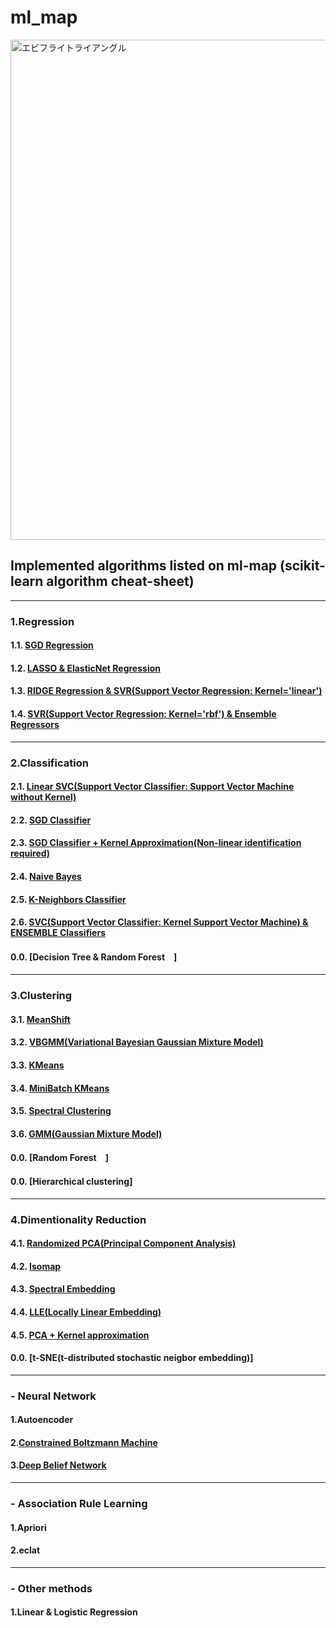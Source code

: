 # ml_map
<img width="800" src="https://user-images.githubusercontent.com/60038634/138719935-d4cf8094-9cc3-4afd-ace5-aa6a8b134af3.png" alt="エビフライトライアングル" title="サンプル">

## Implemented algorithms listed on ml-map (scikit-learn algorithm cheat-sheet) 
---
### 1.Regression 
  #### 1.1. [SGD Regression](https://github.com/HaruHonda/ml_map/blob/main/algorithms/1.1.%20SGD%20Regression) 
  #### 1.2. [LASSO & ElasticNet Regression](https://github.com/HaruHonda/ml_map/blob/main/algorithms/1.2.%20LASSO%20%26%20ElasticNet%20Regression)
  #### 1.3. [RIDGE Regression & SVR(Support Vector Regression: Kernel='linear')](https://github.com/HaruHonda/ml_map/tree/main/algorithms/1.2.%20LASSO%20%26%20ElasticNet%20Regression) 
  #### 1.4. [SVR(Support Vector Regression: Kernel='rbf') & Ensemble Regressors](https://github.com/HaruHonda/ml_map/tree/main/algorithms/1.4.%20SVR%20(Support%20Vector%20Regression)%20%26%20Ensemble%20Regressors)
---
### 2.Classification
  #### 2.1. [Linear SVC(Support Vector Classifier: Support Vector Machine without Kernel)](https://github.com/HaruHonda/ml_map/tree/main/algorithms/2.1.%20Linear%20SVC%20(Support%20Vector%20Classifier))
  #### 2.2. [SGD Classifier](https://github.com/HaruHonda/ml_map/tree/main/algorithms/2.2.%20SGD%20Classfier)
  #### 2.3. [SGD Classifier + Kernel Approximation(Non-linear identification required)](https://github.com/HaruHonda/ml_map/tree/main/algorithms/2.3.%20SGD%20Classifier%20%2B%20Kernel%20Approximation)
  #### 2.4. [Naive Bayes](https://github.com/HaruHonda/ml_map/tree/main/algorithms/2.4.%20Naive%20Bayes)
  #### 2.5. [K-Neighbors Classifier](https://github.com/HaruHonda/ml_map/tree/main/algorithms/2.5.%20K-Neighbors%20Classifier)
  #### 2.6. [SVC(Support Vector Classifier: Kernel Support Vector Machine) & ENSEMBLE Classifiers](https://github.com/HaruHonda/ml_map/tree/main/algorithms/2.6.%20SVC%20(Support%20Vector%20Classifier)%20%26%20ENSEMBLE%20Classifiers)
  #### 0.0. [Decision Tree & Random Forest　]
---
### 3.Clustering
  #### 3.1. [MeanShift](https://github.com/HaruHonda/ml_map/tree/main/algorithms/3.1.%20MeanShift)
  #### 3.2. [VBGMM(Variational Bayesian Gaussian Mixture Model)](https://github.com/HaruHonda/ml_map/tree/main/algorithms/3.2.%20VBGMM(Variational%20Bayesian%20Gaussian%20Mixture%20Model))
  #### 3.3. [KMeans](https://github.com/HaruHonda/ml_map/tree/main/algorithms/3.3.%20KMeans)
  #### 3.4. [MiniBatch KMeans](https://github.com/HaruHonda/ml_map/tree/main/algorithms/3.4.%20MiniBatch%20KMeans)
  #### 3.5. [Spectral Clustering](https://github.com/HaruHonda/ml_map/tree/main/algorithms/3.5.%20Spectral%20Clustering)
  #### 3.6. [GMM(Gaussian Mixture Model)](https://github.com/HaruHonda/ml_map/tree/main/algorithms/3.6.%20GMM(Gaussian%20Mixture%20Model))
  #### 0.0. [Random Forest　]
  #### 0.0. [Hierarchical clustering]
---
### 4.Dimentionality Reduction
  #### 4.1. [Randomized PCA(Principal Component Analysis)](https://github.com/HaruHonda/ml_map/tree/main/algorithms/4.1.%20Randomized%20PCA)
  #### 4.2. [Isomap](https://github.com/HaruHonda/ml_map/tree/main/algorithms/4.2.%20Isomap)
  #### 4.3. [Spectral Embedding](https://github.com/HaruHonda/ml_map/tree/main/algorithms/4.3.%20Spectral%20Embedding)
  #### 4.4. [LLE(Locally Linear Embedding)](https://github.com/HaruHonda/ml_map/tree/main/algorithms/4.4.%20LLE(Locally%20Linear%20Embedding))
  #### 4.5. [PCA + Kernel approximation](https://github.com/HaruHonda/ml_map/tree/main/algorithms/4.5.%20PCA%20%2B%20Kernel%20approximation)
  #### 0.0. [t-SNE(t-distributed stochastic neigbor embedding)]
---
### - Neural Network
#### 1.Autoencoder
#### 2.[Constrained Boltzmann Machine]()
#### 3.[Deep Belief Network]()
---
### - Association Rule Learning ###
#### 1.Apriori 
#### 2.eclat 
---
### - Other methods
#### 1.Linear & Logistic Regression
